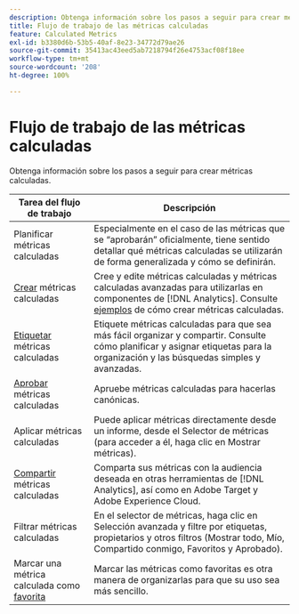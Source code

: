 ```yaml
---
description: Obtenga información sobre los pasos a seguir para crear métricas calculadas.
title: Flujo de trabajo de las métricas calculadas
feature: Calculated Metrics
exl-id: b3380d6b-53b5-40af-8e23-34772d79ae26
source-git-commit: 35413ac43eed5ab7218794f26e4753acf08f18ee
workflow-type: tm+mt
source-wordcount: '208'
ht-degree: 100%

---
```


# Flujo de trabajo de las métricas calculadas

Obtenga información sobre los pasos a seguir para crear métricas calculadas.

| Tarea del flujo de trabajo | Descripción |
| --- | --- |
| Planificar métricas calculadas | Especialmente en el caso de las métricas que se “aprobarán” oficialmente, tiene sentido detallar qué métricas calculadas se utilizarán de forma generalizada y cómo se definirán. |
| [Crear](c-build-metrics/cm-build-metrics.md) métricas calculadas | Cree y edite métricas calculadas y métricas calculadas avanzadas para utilizarlas en componentes de [!DNL Analytics].  Consulte [ejemplos](c-build-metrics/cm-build-metrics.md) de cómo crear métricas calculadas. |
| [Etiquetar](cm-tagging.md) métricas calculadas | Etiquete métricas calculadas para que sea más fácil organizar y compartir. Consulte cómo planificar y asignar etiquetas para la organización y las búsquedas simples y avanzadas. |
| [Aprobar](cm-approving.md) métricas calculadas | Apruebe métricas calculadas para hacerlas canónicas. |
| Aplicar métricas calculadas | Puede aplicar métricas directamente desde un informe, desde el Selector de métricas (para acceder a él, haga clic en Mostrar métricas). |
| [Compartir](cm-sharing.md) métricas calculadas | Comparta sus métricas con la audiencia deseada en otras herramientas de [!DNL Analytics], así como en Adobe Target y Adobe Experience Cloud. |
| Filtrar métricas calculadas | En el selector de métricas, haga clic en Selección avanzada y filtre por etiquetas, propietarios y otros filtros (Mostrar todo, Mío, Compartido conmigo, Favoritos y Aprobado). |
| Marcar una métrica calculada como [favorita](cm-finding.md) | Marcar las métricas como favoritas es otra manera de organizarlas para que su uso sea más sencillo. |
